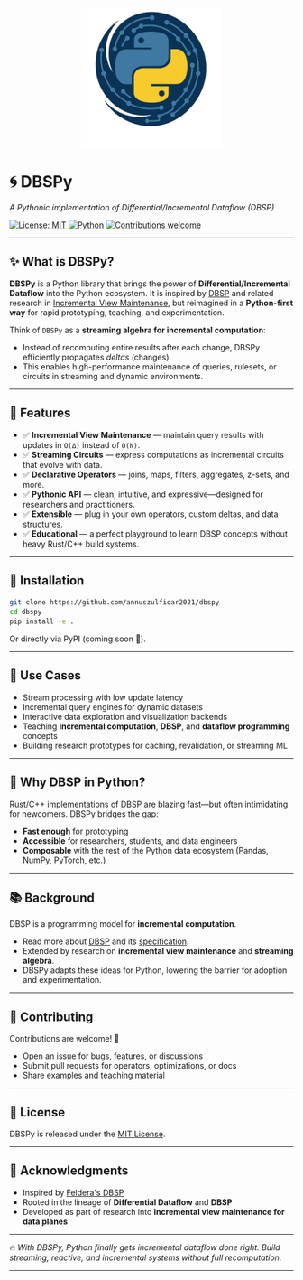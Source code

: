 <p align="center">
  <img src="assets/logo.png" alt="DBSPy Logo" width="250"/>
</p>

# 🌀 DBSPy

*A Pythonic implementation of Differential/Incremental Dataflow (DBSP)*

[![License: MIT](https://img.shields.io/badge/License-MIT-green.svg)](LICENSE)
[![Python](https://img.shields.io/badge/Python-3.13%2B-blue)]()
[![Contributions welcome](https://img.shields.io/badge/contributions-welcome-brightgreen.svg?style=flat)]()

---

## ✨ What is DBSPy?

**DBSPy** is a Python library that brings the power of **Differential/Incremental Dataflow** into the Python ecosystem.
It is inspired by [DBSP](https://github.com/feldera/feldera) and related research in [Incremental View Maintenance](https://www.vldb.org/pvldb/vol16/p1601-budiu.pdf), but reimagined in a **Python-first way** for rapid prototyping, teaching, and experimentation.

Think of `DBSPy` as a **streaming algebra for incremental computation**:

* Instead of recomputing entire results after each change, DBSPy efficiently propagates *deltas* (changes).
* This enables high-performance maintenance of queries, rulesets, or circuits in streaming and dynamic environments.

---

## 🚀 Features

* ✅ **Incremental View Maintenance** — maintain query results with updates in `O(Δ)` instead of `O(N)`.
* ✅ **Streaming Circuits** — express computations as incremental circuits that evolve with data.
* ✅ **Declarative Operators** — joins, maps, filters, aggregates, z-sets, and more.
* ✅ **Pythonic API** — clean, intuitive, and expressive—designed for researchers and practitioners.
* ✅ **Extensible** — plug in your own operators, custom deltas, and data structures.
* ✅ **Educational** — a perfect playground to learn DBSP concepts without heavy Rust/C++ build systems.

---

<!-- ## 📖 Example

```python
from dbspy import Circuit

# Build a simple incremental circuit
circuit = Circuit()

# Add input streams
users = circuit.add_input_set("users")
purchases = circuit.add_input_set("purchases")

# Define a join query incrementally
joined = users.join(purchases, on="user_id")

# Add an aggregate
totals = joined.aggregate(sum, by="user_id")

# Run circuit with incremental updates
circuit.step({
    "users": [ {"user_id": 1, "name": "Alice"} ],
    "purchases": [ {"user_id": 1, "amount": 50} ]
})

print(totals.current())
# {"user_id": 1, "total_amount": 50}
```

--- -->

## 🔧 Installation

```bash
git clone https://github.com/annuszulfiqar2021/dbspy
cd dbspy
pip install -e .
```

Or directly via PyPI (coming soon 🚧).

---

## 🎯 Use Cases

* Stream processing with low update latency
* Incremental query engines for dynamic datasets
* Interactive data exploration and visualization backends
* Teaching **incremental computation**, **DBSP**, and **dataflow programming** concepts
* Building research prototypes for caching, revalidation, or streaming ML

---

## 🧠 Why DBSP in Python?

Rust/C++ implementations of DBSP are blazing fast—but often intimidating for newcomers.
DBSPy bridges the gap:

* **Fast enough** for prototyping
* **Accessible** for researchers, students, and data engineers
* **Composable** with the rest of the Python data ecosystem (Pandas, NumPy, PyTorch, etc.)

---

## 📚 Background

DBSP is a programming model for **incremental computation**.

* Read more about [DBSP](https://www.vldb.org/pvldb/vol16/p1601-budiu.pdf) and its [specification](https://mihaibudiu.github.io/work/dbsp-spec.pdf).
* Extended by research on **incremental view maintenance** and **streaming algebra**.
* DBSPy adapts these ideas for Python, lowering the barrier for adoption and experimentation.

---

## 🤝 Contributing

Contributions are welcome! 🚀

* Open an issue for bugs, features, or discussions
* Submit pull requests for operators, optimizations, or docs
* Share examples and teaching material

---

## 📜 License

DBSPy is released under the [MIT License](LICENSE).

---

## 🌌 Acknowledgments

* Inspired by [Feldera's DBSP](https://github.com/feldera/feldera)
* Rooted in the lineage of **Differential Dataflow** and **DBSP**
* Developed as part of research into **incremental view maintenance for data planes**

---

🔥 *With DBSPy, Python finally gets incremental dataflow done right. Build streaming, reactive, and incremental systems without full recomputation.*

---